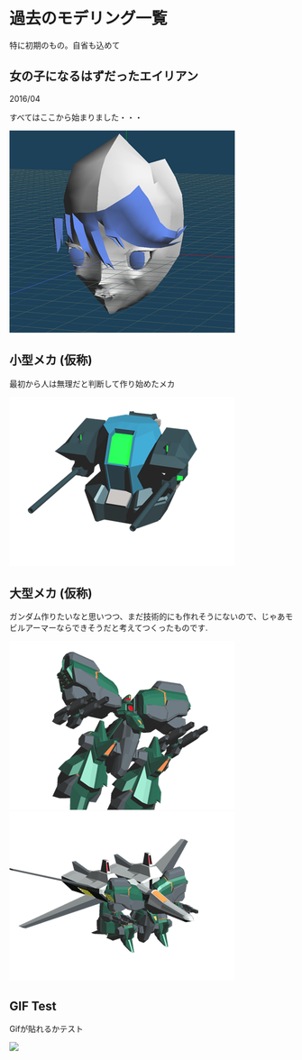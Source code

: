 # 過去のモデリング一覧
特に初期のもの。自省も込めて

## 女の子になるはずだったエイリアン
2016/04

すべてはここから始まりました・・・

<img src="images/old/eirian_0.png" width="400px">

## 小型メカ (仮称)
最初から人は無理だと判断して作り始めたメカ

<img src="images/old/mini_pod_0.png" width="400px">

## 大型メカ (仮称)
ガンダム作りたいなと思いつつ、まだ技術的にも作れそうにないので、じゃあモビルアーマーならできそうだと考えてつくったものです.

<img src="images/old/big_pod_0.png" width="400px">
<img src="images/old/big_pod_1.png" width="400px">

## GIF Test
Gifが貼れるかテスト

<img src="images/old/test_0.gif" width="400px">


